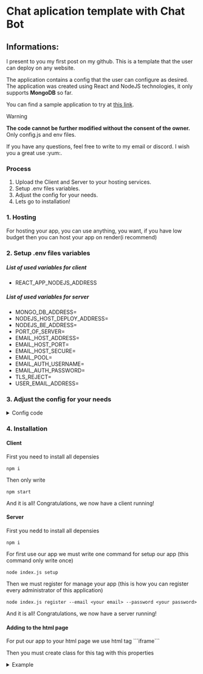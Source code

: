 <h1>Chat aplication template with Chat Bot</h1>

<h2>Informations:</h2>
<p>I present to you my first post on my github. This is a template that the user can deploy on any website.</p>
<p>The application contains a config that the user can configure as desired. The application was created using React and NodeJS technologies, it only supports <strong>MongoDB</strong> so far.</p>
<p>You can find a sample application to try at <a href="#chat-aplication-tempalte-with-chat-bot">this link</a>.</p>

> [!WARNING]
> <strong>The code cannot be further modified without the consent of the owner.</strong> Only config.js and env files.<br>

<p>If you have any questions, feel free to write to my email or discord. I wish you a great use :yum:.</p>

<h3>Process</h2>


1. Upload the Client and Server to your hosting services.
2. Setup .env files variables.
3. Adjust the config for your needs.
4. Lets go to installation!

<h3>1. Hosting</h3>

<p>For hosting your app, you can use anything, you want, if you have low budget then you can host your app on render(i recommend)</p>

### 2. Setup .env files variables

##### List of used variables for client

+ REACT_APP_NODEJS_ADDRESS

##### List of used variables for server

+ MONGO_DB_ADDRESS=
+ NODEJS_HOST_DEPLOY_ADDRESS=
+ NODEJS_BE_ADDRESS=
+ PORT_OF_SERVER=
+ EMAIL_HOST_ADDRESS=
+ EMAIL_HOST_PORT=
+ EMAIL_HOST_SECURE=
+ EMAIL_POOL=
+ EMAIL_AUTH_USERNAME=
+ EMAIL_AUTH_PASSWORD=
+ TLS_REJECT=
+ USER_EMAIL_ADDRESS=

<h3>3. Adjust the config for your needs</h3>

<details>
    <summary>Config code</summary>
    <img src="./client/src/screen.png" ></img>
</details>


<h3>4. Installation</h3>

#### Client

<p>First you need to install all depensies</p>

```
npm i
```

<p>Then only write</p>

```
npm start
```

<p>And it is all! Congratulations, we now have a client running!</p>


#### Server

<p>First you nedd to install all depensies</p>

```
npm i
```

<p>For first use our app we must write one command for setup our app (this command only write once)</p>

```
node index.js setup
```

<p>Then we must register for manage your app (this is how you can register every administrator of this application)</p>

```
node index.js register --email <your email> --password <your password>
```

<p>And it is all! Congratulations, we now have a server running!</p>

#### Adding to the html page

<p>For put our app to your html page we use html tag ```iframe```</p>

<p>Then you must create class for this tag with this properties</p>

<details>
    <summary>Example</summary>
    ```
    
    <iframe src="http://localhost:3000" class="app"></iframe>

    <style>
        .app {
            border: 0;
            position: fixed;
            width: 100%;
            height: 100%;
        }
    </style>
    ```
</details>


